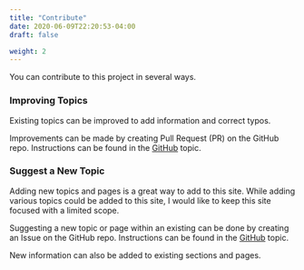 ```yaml
---
title: "Contribute"
date: 2020-06-09T22:20:53-04:00
draft: false

weight: 2
---
```


You can contribute to this project in several ways.

### Improving Topics

Existing topics can be improved to add information and correct typos.

Improvements can be made by creating Pull Request (PR) on the GitHub repo. Instructions can be found in the [GitHub](/cpsc/github/pull-requests) topic.

### Suggest a New Topic

Adding new topics and pages is a great way to add to this site.
While adding various topics could be added to this site, I would like to keep this site focused with a limited scope.

Suggesting a new topic or page within an existing can be done by creating an Issue on the GitHub repo. Instructions can be found in the [GitHub](/cpsc/github/issues) topic.

New information can also be added to existing sections and pages.
